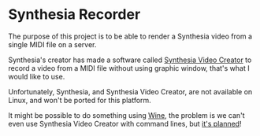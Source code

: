 # Synthesia Recorder

The purpose of this project is to be able to render a Synthesia video from a single MIDI file on a server.

Synthesia's creator has made a software called [Synthesia Video Creator](https://s3.amazonaws.com/synthesia/files/SynthesiaVideoCreator-10.4-win.zip) to record a video from a MIDI file without using graphic window, that's what I would like to use.

Unfortunately, Synthesia, and Synthesia Video Creator, are not available on Linux, and won't be ported for this platform.

It might be possible to do something using [Wine](https://www.winehq.org/), the problem is we can't even use Synthesia Video Creator with command lines, but [it's planned](https://www.synthesiagame.com/forum/viewtopic.php?f=6&t=8144)!